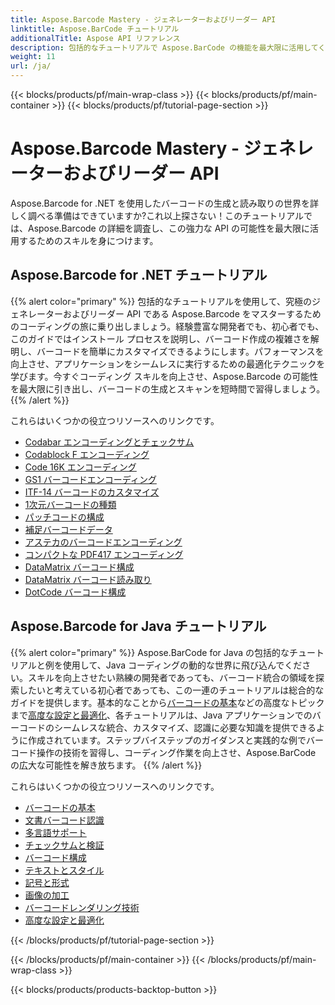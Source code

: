 ```yaml
---
title: Aspose.Barcode Mastery - ジェネレーターおよびリーダー API
linktitle: Aspose.BarCode チュートリアル
additionalTitle: Aspose API リファレンス
description: 包括的なチュートリアルで Aspose.BarCode の機能を最大限に活用してください。バーコードを簡単に作成、カスタマイズ、最適化する方法を段階的に学習します。
weight: 11
url: /ja/
---
```


{{< blocks/products/pf/main-wrap-class >}}
{{< blocks/products/pf/main-container >}}
{{< blocks/products/pf/tutorial-page-section >}}

# Aspose.Barcode Mastery - ジェネレーターおよびリーダー API


Aspose.Barcode for .NET を使用したバーコードの生成と読み取りの世界を詳しく調べる準備はできていますか?これ以上探さない！このチュートリアルでは、Aspose.Barcode の詳細を調査し、この強力な API の可能性を最大限に活用するためのスキルを身につけます。


## Aspose.Barcode for .NET チュートリアル
{{% alert color="primary" %}}
包括的なチュートリアルを使用して、究極のジェネレーターおよびリーダー API である Aspose.Barcode をマスターするためのコーディングの旅に乗り出しましょう。経験豊富な開発者でも、初心者でも、このガイドではインストール プロセスを説明し、バーコード作成の複雑さを解明し、バーコードを簡単にカスタマイズできるようにします。パフォーマンスを向上させ、アプリケーションをシームレスに実行するための最適化テクニックを学びます。今すぐコーディング スキルを向上させ、Aspose.Barcode の可能性を最大限に引き出し、バーコードの生成とスキャンを短時間で習得しましょう。
{{% /alert %}}

これらはいくつかの役立つリソースへのリンクです。
 
- [Codabar エンコーディングとチェックサム](./net/codabar-encoding-and-checksum/)
- [Codablock F エンコーディング](./net/codablock-f-encoding/)
- [Code 16K エンコーディング](./net/code-16k-encoding/)
- [GS1 バーコードエンコーディング](./net/gs1-barcode-encoding/)
- [ITF-14 バーコードのカスタマイズ](./net/itf-14-barcode-customization/)
- [1次元バーコードの種類](./net/one-dimensional-barcode-types/)
- [パッチコードの構成](./net/patch-code-configuration/)
- [補足バーコードデータ](./net/supplemental-barcode-data/)
- [アステカのバーコードエンコーディング](./net/aztec-barcode-encoding/)
- [コンパクトな PDF417 エンコーディング](./net/compact-pdf417-encoding/)
- [DataMatrix バーコード構成](./net/datamatrix-barcode-configuration/)
- [DataMatrix バーコード読み取り](./net/datamatrix-barcode-reading/)
- [DotCode バーコード構成](./net/dotcode-barcode-configuration/)



## Aspose.Barcode for Java チュートリアル
{{% alert color="primary" %}}
Aspose.BarCode for Java の包括的なチュートリアルと例を使用して、Java コーディングの動的な世界に飛び込んでください。スキルを向上させたい熟練の開発者であっても、バーコード統合の領域を探索したいと考えている初心者であっても、この一連のチュートリアルは総合的なガイドを提供します。基本的なことから[バーコードの基本](./java/barcode-basics/)などの高度なトピックまで[高度な設定と最適化](./java/advanced-settings-and-optimization/)、各チュートリアルは、Java アプリケーションでのバーコードのシームレスな統合、カスタマイズ、認識に必要な知識を提供できるように作成されています。ステップバイステップのガイダンスと実践的な例でバーコード操作の技術を習得し、コーディング作業を向上させ、Aspose.BarCode の広大な可能性を解き放ちます。
{{% /alert %}}

これらはいくつかの役立つリソースへのリンクです。

- [バーコードの基本](./java/barcode-basics/)
- [文書バーコード認識](./java/document-barcode-recognition/)
- [多言語サポート](./java/multilingual-support/)
- [チェックサムと検証](./java/checksum-and-validation/)
- [バーコード構成](./java/barcode-configuration/)
- [テキストとスタイル](./java/text-and-styling/)
- [記号と形式](./java/symbology-and-format/)
- [画像の加工](./java/image-manipulation/)
- [バーコードレンダリング技術](./java/barcode-rendering-techniques/)
- [高度な設定と最適化](./java/advanced-settings-and-optimization/)

{{< /blocks/products/pf/tutorial-page-section >}}

{{< /blocks/products/pf/main-container >}}
{{< /blocks/products/pf/main-wrap-class >}}

{{< blocks/products/products-backtop-button >}}
